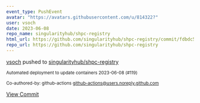 ```yaml
---
event_type: PushEvent
avatar: "https://avatars.githubusercontent.com/u/814322?"
user: vsoch
date: 2023-06-08
repo_name: singularityhub/shpc-registry
html_url: https://github.com/singularityhub/shpc-registry/commit/fdbdc5db66885fd8d8f0c802433cb7b154225ade
repo_url: https://github.com/singularityhub/shpc-registry
---
```


<a href='https://github.com/vsoch' target='_blank'>vsoch</a> pushed to <a href='https://github.com/singularityhub/shpc-registry' target='_blank'>singularityhub/shpc-registry</a>

<small>Automated deployment to update containers 2023-06-08 (#119)

Co-authored-by: github-actions <github-actions@users.noreply.github.com></small>

<a href='https://github.com/singularityhub/shpc-registry/commit/fdbdc5db66885fd8d8f0c802433cb7b154225ade' target='_blank'>View Commit</a>